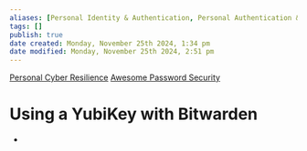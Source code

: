 ```yaml
---
aliases: [Personal Identity & Authentication, Personal Authentication & Identity]
tags: []
publish: true
date created: Monday, November 25th 2024, 1:34 pm
date modified: Monday, November 25th 2024, 2:51 pm
---
```


[Personal Cyber Resilience](../Personal%20Cyber%20Resilience/Personal%20Cyber%20Resilience.md)
[Awesome Password Security](../../⬇%20INBOX,%20DROPZONE/Awesome%20Password%20Security/Awesome%20Password%20Security.md)

# Using a YubiKey with Bitwarden

- 
